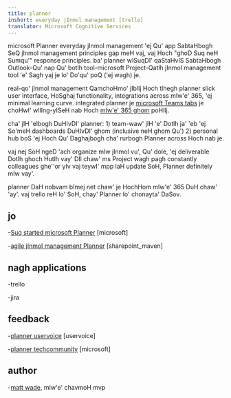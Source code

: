 ```yaml
---
title: planner
inshort: everyday jInmol management [trello]
translator: Microsoft Cognitive Services
---
```



microsoft Planner everyday jInmol management 'ej Qu' app SabtaHbogh SeQ jInmol management principles gap meH vaj, vaj Hoch "ghoD Suq neH Sumqu'" response principles. ba' planner wISuqDI' qaStaHvIS SabtaHbogh Outlook-Qu' nap Qu' botlh tool-microsoft Project-Qatlh jInmol management tool 'e' Sagh yaj je lo' Do'qu' poQ ('ej wagh) je. 

real-qo' jInmol management QamchoHmo' jIblIj Hoch tlhegh planner slick user interface, HoSghaj functionality, integrations across mIw'e' 365, 'ej minimal learning curve. integrated planner je [microsoft Teams tabs](https://blogs.technet.microsoft.com/skypehybridguy/2017/08/30/microsoft-teams-using-planner-to-stay-organized/) je choHwI' wIlIng-yISeH nab Hoch [mIw'e' 365 ghom](http://icsh.pt/O365groups) poHlIj.

cha' jIH 'elbogh DuHIvDI' planner: 1) team-waw' jIH 'e' Dotlh ja' 'eb 'ej So'meH dashboards DuHIvDI' ghom (inclusive neH ghom Qu') 2) personal hub boS 'ej Hoch Qu' Daghajbogh cha' rurbogh Planner across Hoch nab je.

vaj nej SoH ngeD 'ach organize mIw jInmol vu', Qu' dole, 'ej deliverable Dotlh ghoch Hutlh vay' DIl chaw' ms Project wagh pagh constantly colleagues ghe''or yIv vaj teywI' mpp laH update SoH, Planner definitely mIw vay'.

planner DaH nobvam bImej net chaw' je HochHom mIw'e' 365 DuH chaw' 'ay'. vaj trello reH lo' SoH, chay' Planner lo' chonayta' DaSov.

jo
---------

-[Suq started microsoft Planner](https://support.office.com/en-us/article/Microsoft-Planner-help-4a9a13c6-3adf-4a60-a6fc-15c0b15e16fc?ui=en-US&rs=en-US&ad=US)
    \[microsoft\]

-[agile jInmol management Planner](https://sharepointmaven.com/how-to-use-microsoft-planner-for-agile-and-scrum-projects/)
    \[sharepoint_maven\]

nagh applications
--------------------

-trello

-jira

feedback
---------

-[planner uservoice](https://planner.uservoice.com/forums/330525-microsoft-planner-feedback-forum)
    \[uservoice\]

-[planner techcommunity](https://techcommunity.microsoft.com/t5/Planner/ct-p/Planner)
    \[microsoft\]

author
---------

-[matt wade](https://www.linkedin.com/in/thatmattwade/), mIw'e' chavmoH mvp


